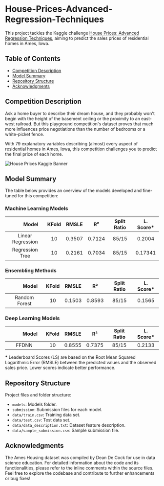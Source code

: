 # House-Prices-Advanced-Regression-Techniques
This project tackles the Kaggle challenge [House Prices: Advanced Regression Techniques](https://www.kaggle.com/competitions/house-prices-advanced-regression-techniques), aiming to predict the sales prices of residential homes in Ames, Iowa. 


## Table of Contents
- [Competition Description](#competition-description)
- [Model Summary](#model-summary)
- [Repository Structure](#repository-structure)
- [Acknowledgments](#acknowledgments)

## Competition Description
Ask a home buyer to describe their dream house, and they probably won't begin with the height of the basement ceiling or the proximity to an east-west railroad. But this playground competition's dataset proves that much more influences price negotiations than the number of bedrooms or a white-picket fence.

With 79 explanatory variables describing (almost) every aspect of residential homes in Ames, Iowa, this competition challenges you to predict the final price of each home.

![House Prices Kaggle Banner](https://storage.googleapis.com/kaggle-media/competitions/House%20Prices/kaggle_5407_media_housesbanner.png)


## Model Summary

The table below provides an overview of the models developed and fine-tuned for this competition:

### Machine Learning Models

| <img width=38/>Model<img width=38/>               | KFold | RMSLE | R²     | Split Ratio | L. Score* |
|:---------------------------------------------:|:-----:|:------:|:-----------:|:----------:|:----------:|
| Linear Regression                             |   10  | 0.3507 | 0.7124 |     85/15   |    0.2004  |
| Regression Tree                               |   10  | 0.2161 | 0.7034 |     85/15   |    0.17341  |

### Ensembling Methods

| <img width=38/>Model<img width=38/>                 | KFold | RMSLE | R²     | Split Ratio | L. Score* |
|:-----------------------------------------------:|:-----:|:------:|:-----------:|:----------:|:----------:|
| Random Forest                                   |   10  | 0.1503 | 0.8593 |     85/15   |    0.1565  |

### Deep Learning Models

| <img width=38/>Model<img width=38/> | KFold | RMSLE | R²     | Split Ratio | L. Score* |
|:--------------------------:|:-----:|:------:|:-----------:|:----------:|:----------:|
| FFDNN                      |   10  | 0.8555 | 0.7375 |     85/15   |    0.2133  |  


**\*** Leaderboard Scores (LS) are based on the Root Mean Squared Logarithmic Error (RMSLE) between the predicted values and the observed sales price. Lower scores indicate better performance.


## Repository Structure

Project files and folder structure:
- `models`: Models folder.
- `submission`: Submission files for each model.
- `data/train.csv`: Training data set.
- `data/test.csv`: Test data set.
- `data/data_description.txt`: Dataset feature description.
- `data/sample_submission.csv`: Sample submission file.

## Acknowledgments

The Ames Housing dataset was compiled by Dean De Cock for use in data science education. For detailed information about the code and its functionalities, please refer to the inline comments within the source files. Feel free to explore the codebase and contribute to further enhancements or bug fixes!
